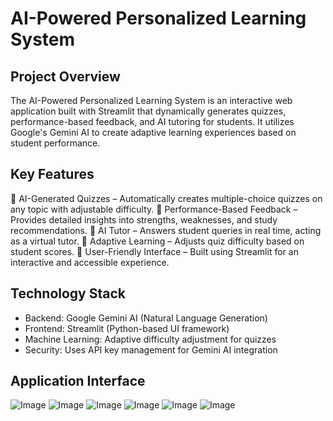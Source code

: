 # AI-Powered Personalized Learning System
## Project Overview

The AI-Powered Personalized Learning System is an interactive web application built with Streamlit that dynamically generates quizzes, performance-based feedback, and AI tutoring for students. It utilizes Google's Gemini AI to create adaptive learning experiences based on student performance.

## Key Features
🔹 AI-Generated Quizzes – Automatically creates multiple-choice quizzes on any topic with adjustable difficulty.
🔹 Performance-Based Feedback – Provides detailed insights into strengths, weaknesses, and study recommendations.
🔹 AI Tutor – Answers student queries in real time, acting as a virtual tutor.
🔹 Adaptive Learning – Adjusts quiz difficulty based on student scores.
🔹 User-Friendly Interface – Built using Streamlit for an interactive and accessible experience.

## Technology Stack
- Backend: Google Gemini AI (Natural Language Generation)
- Frontend: Streamlit (Python-based UI framework)
- Machine Learning: Adaptive difficulty adjustment for quizzes
- Security: Uses API key management for Gemini AI integration

## Application Interface
![Image](https://github.com/user-attachments/assets/a18d72de-65ad-40ae-ad13-96b2b5e97f82)
![Image](https://github.com/user-attachments/assets/38dc22b0-e8d6-47a8-a614-0c1702556f2f)
![Image](https://github.com/user-attachments/assets/01853af4-93dd-447a-91f3-7d8d4de38855)
![Image](https://github.com/user-attachments/assets/214dba88-4b58-49c1-a425-3a3b878c9146)
![Image](https://github.com/user-attachments/assets/4db9b5af-691e-4f4b-88ae-837a551caa08)
![Image](https://github.com/user-attachments/assets/9aaa697f-3b94-4e64-9ccb-286ffc087787)
